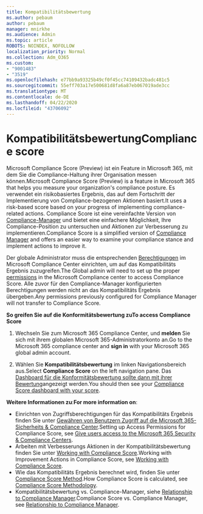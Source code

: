 ```yaml
---
title: Kompatibilitätsbewertung
ms.author: pebaum
author: pebaum
manager: mnirkhe
ms.audience: Admin
ms.topic: article
ROBOTS: NOINDEX, NOFOLLOW
localization_priority: Normal
ms.collection: Adm_O365
ms.custom:
- "9001483"
- "3519"
ms.openlocfilehash: e77bb9a93325b49cf0f45cc74109432badc481c5
ms.sourcegitcommit: 55eff703a17e500681d8fa6a87eb067019ade3cc
ms.translationtype: MT
ms.contentlocale: de-DE
ms.lasthandoff: 04/22/2020
ms.locfileid: "43706092"
---
```

# <a name="compliance-score"></a><span data-ttu-id="ef34c-102">Kompatibilitätsbewertung</span><span class="sxs-lookup"><span data-stu-id="ef34c-102">Compliance score</span></span>

<span data-ttu-id="ef34c-103">Microsoft Compliance Score (Preview) ist ein Feature in Microsoft 365, mit dem Sie die Compliance-Haltung ihrer Organisation messen können.</span><span class="sxs-lookup"><span data-stu-id="ef34c-103">Microsoft Compliance Score (Preview) is a feature in Microsoft 365 that helps you measure your organization's compliance posture.</span></span> <span data-ttu-id="ef34c-104">Es verwendet ein risikobasiertes Ergebnis, das auf dem Fortschritt der Implementierung von Compliance-bezogenen Aktionen basiert.</span><span class="sxs-lookup"><span data-stu-id="ef34c-104">It uses a risk-based score based on your progress of implementing compliance-related actions.</span></span>   <span data-ttu-id="ef34c-105">Compliance Score ist eine vereinfachte Version von [Compliance-Manager](https://docs.microsoft.com/microsoft-365/compliance/compliance-manager-overview) und bietet eine einfachere Möglichkeit, Ihre Compliance-Position zu untersuchen und Aktionen zur Verbesserung zu implementieren.</span><span class="sxs-lookup"><span data-stu-id="ef34c-105">Compliance Score is a simplified version of [Compliance Manager](https://docs.microsoft.com/microsoft-365/compliance/compliance-manager-overview) and offers an easier way to examine your compliance stance and implement actions to improve it.</span></span> 

<span data-ttu-id="ef34c-106">Der globale Administrator muss die entsprechenden [Berechtigungen](https://docs.microsoft.com/microsoft-365/security/office-365-security/permissions-in-the-security-and-compliance-center) im Microsoft Compliance Center einrichten, um auf das Kompatibilitäts Ergebnis zuzugreifen.</span><span class="sxs-lookup"><span data-stu-id="ef34c-106">The Global admin will need to set up the proper [permissions](https://docs.microsoft.com/microsoft-365/security/office-365-security/permissions-in-the-security-and-compliance-center) in the Microsoft Compliance center to access Compliance Score.</span></span>  <span data-ttu-id="ef34c-107">Alle zuvor für den Compliance-Manager konfigurierten Berechtigungen werden nicht an das Kompatibilitäts Ergebnis übergeben.</span><span class="sxs-lookup"><span data-stu-id="ef34c-107">Any permissions previously configured for Compliance Manager will not transfer to Compliance Score.</span></span>

<span data-ttu-id="ef34c-108">**So greifen Sie auf die Konformitätsbewertung zu**</span><span class="sxs-lookup"><span data-stu-id="ef34c-108">**To access Compliance Score**</span></span>

1. <span data-ttu-id="ef34c-109">Wechseln Sie zum Microsoft 365 Compliance Center, und **melden** Sie sich mit ihrem globalen Microsoft 365-Administratorkonto an.</span><span class="sxs-lookup"><span data-stu-id="ef34c-109">Go to the Microsoft 365 compliance center and **sign in** with your Microsoft 365 global admin account.</span></span>

2. <span data-ttu-id="ef34c-110">Wählen Sie **Kompatibilitätsbewertung** im linken Navigationsbereich aus.</span><span class="sxs-lookup"><span data-stu-id="ef34c-110">Select **Compliance Score** on the left navigation pane.</span></span> <span data-ttu-id="ef34c-111">Das [Dashboard für die Konformitätsbewertung sollte dann mit ihrer Bewertung](https://docs.microsoft.com/microsoft-365/compliance/compliance-score-setup#understand-the-compliance-score-dashboard)angezeigt werden.</span><span class="sxs-lookup"><span data-stu-id="ef34c-111">You should then see your [Compliance Score dashboard with your score](https://docs.microsoft.com/microsoft-365/compliance/compliance-score-setup#understand-the-compliance-score-dashboard).</span></span>
 

<span data-ttu-id="ef34c-112">**Weitere Informationen zu**:</span><span class="sxs-lookup"><span data-stu-id="ef34c-112">**For more information on**:</span></span>

- <span data-ttu-id="ef34c-113">Einrichten von Zugriffsberechtigungen für das Kompatibilitäts Ergebnis finden Sie unter [Gewähren von Benutzern Zugriff auf die Microsoft 365-Sicherheits & Compliance Center](https://docs.microsoft.com/microsoft-365/security/office-365-security/grant-access-to-the-security-and-compliance-center).</span><span class="sxs-lookup"><span data-stu-id="ef34c-113">Setting up Access Permissions for Compliance Score, see [Give users access to the Microsoft 365 Security & Compliance Centers](https://docs.microsoft.com/microsoft-365/security/office-365-security/grant-access-to-the-security-and-compliance-center).</span></span>
- <span data-ttu-id="ef34c-114">Arbeiten mit Verbesserungs Aktionen in der Kompatibilitätsbewertung finden Sie unter [Working with Compliance Score](https://docs.microsoft.com/microsoft-365/compliance/working-with-compliance-score).</span><span class="sxs-lookup"><span data-stu-id="ef34c-114">Working with Improvement Actions in Compliance Score, see  [Working with Compliance Score](https://docs.microsoft.com/microsoft-365/compliance/working-with-compliance-score).</span></span>
- <span data-ttu-id="ef34c-115">Wie das Kompatibilitäts Ergebnis berechnet wird, finden Sie unter [Compliance Score Method](https://docs.microsoft.com/microsoft-365/compliance/compliance-score-methodology).</span><span class="sxs-lookup"><span data-stu-id="ef34c-115">How Compliance Score is calculated, see [Compliance Score Methodology](https://docs.microsoft.com/microsoft-365/compliance/compliance-score-methodology).</span></span>
- <span data-ttu-id="ef34c-116">Kompatibilitätsbewertung vs. Compliance-Manager, siehe [Relationship to Compliance Manager](https://docs.microsoft.com/microsoft-365/compliance/compliance-score#relationship-to-compliance-manager).</span><span class="sxs-lookup"><span data-stu-id="ef34c-116">Compliance Score vs. Compliance Manager, see [Relationship to Compliance Manager](https://docs.microsoft.com/microsoft-365/compliance/compliance-score#relationship-to-compliance-manager).</span></span>

